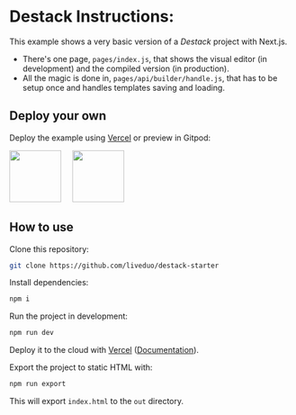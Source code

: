# Destack Instructions:

This example shows a very basic version of a *Destack* project with Next.js. 

- There's one page, `pages/index.js`, that shows the visual editor (in development) and the compiled version (in production). 
- All the magic is done in, `pages/api/builder/handle.js`, that has to be setup once and handles templates saving and loading.

## Deploy your own

Deploy the example using [Vercel](https://vercel.com) or preview in Gitpod:

[<img src="https://github.com/LiveDuo/destack/raw/main/assets/vercel_big.png" width="92">](https://vercel.com/new/git/external?repository-url=https://github.com/LiveDuo/destack-starter&project-name=destack-starter&repository-name=destack-starter)
&nbsp;&nbsp;&nbsp;
[<img src="https://github.com/LiveDuo/destack/raw/main/assets/gitpod_big.png" width="92">](https://gitpod.io/#https://github.com/LiveDuo/destack-starter)


## How to use

Clone this repository:
```sh
git clone https://github.com/liveduo/destack-starter
```
Install dependencies:
```sh
npm i
```
Run the project in development:
```sh
npm run dev
```

Deploy it to the cloud with [Vercel](https://vercel.com/new) ([Documentation](https://nextjs.org/docs/deployment)).

Export the project to static HTML with:
```sh
npm run export
```

This will export `index.html` to the `out` directory.
